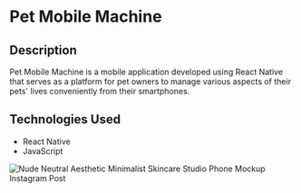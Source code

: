 # Pet Mobile Machine

## Description
Pet Mobile Machine is a mobile application developed using React Native that serves as a platform for pet owners to manage various aspects of their pets' lives conveniently from their smartphones.

## Technologies Used
- React Native
- JavaScript

  

![Nude Neutral Aesthetic Minimalist Skincare Studio Phone Mockup Instagram Post](https://github.com/ruthjoy76/pet-mobile-app/assets/126475991/1222834b-e9d5-4282-b463-bf8e3b636425)
